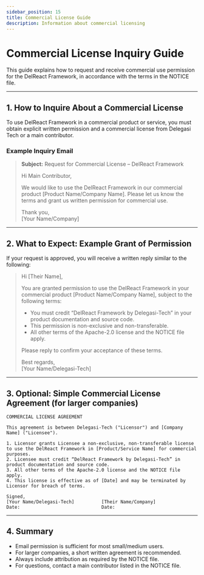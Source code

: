 ```yaml
---
sidebar_position: 15
title: Commercial License Guide
description: Information about commercial licensing
---
```


# Commercial License Inquiry Guide

This guide explains how to request and receive commercial use permission for the DelReact Framework, in accordance with the terms in the NOTICE file.

---

## 1. How to Inquire About a Commercial License

To use DelReact Framework in a commercial product or service, you must obtain explicit written permission and a commercial license from Delegasi Tech or a main contributor.

### Example Inquiry Email

> **Subject:** Request for Commercial License – DelReact Framework
>
> Hi Main Contributor,
>
> We would like to use the DelReact Framework in our commercial product [Product Name/Company Name]. Please let us know the terms and grant us written permission for commercial use.
>
> Thank you,  
> [Your Name/Company]

---

## 2. What to Expect: Example Grant of Permission

If your request is approved, you will receive a written reply similar to the following:

> Hi [Their Name],
>
> You are granted permission to use the DelReact Framework in your commercial product [Product Name/Company Name], subject to the following terms:
>
> - You must credit “DelReact Framework by Delegasi-Tech” in your product documentation and source code.
> - This permission is non-exclusive and non-transferable.
> - All other terms of the Apache-2.0 license and the NOTICE file apply.
>
> Please reply to confirm your acceptance of these terms.
>
> Best regards,  
> [Your Name/Delegasi-Tech]

---

## 3. Optional: Simple Commercial License Agreement (for larger companies)

```
COMMERCIAL LICENSE AGREEMENT

This agreement is between Delegasi-Tech ("Licensor") and [Company Name] ("Licensee").

1. Licensor grants Licensee a non-exclusive, non-transferable license to use the DelReact Framework in [Product/Service Name] for commercial purposes.
2. Licensee must credit “DelReact Framework by Delegasi-Tech” in product documentation and source code.
3. All other terms of the Apache-2.0 license and the NOTICE file apply.
4. This license is effective as of [Date] and may be terminated by Licensor for breach of terms.

Signed,
[Your Name/Delegasi-Tech]          [Their Name/Company]
Date:                              Date:
```

---

## 4. Summary

- Email permission is sufficient for most small/medium users.
- For larger companies, a short written agreement is recommended.
- Always include attribution as required by the NOTICE file.
- For questions, contact a main contributor listed in the NOTICE file.
